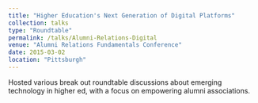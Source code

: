 ```yaml
---
title: "Higher Education's Next Generation of Digital Platforms"
collection: talks
type: "Roundtable"
permalink: /talks/Alumni-Relations-Digital
venue: "Alumni Relations Fundamentals Conference"
date: 2015-03-02
location: "Pittsburgh"
---
```


Hosted various break out roundtable discussions about emerging technology in higher ed, with a focus on empowering alumni associations.

